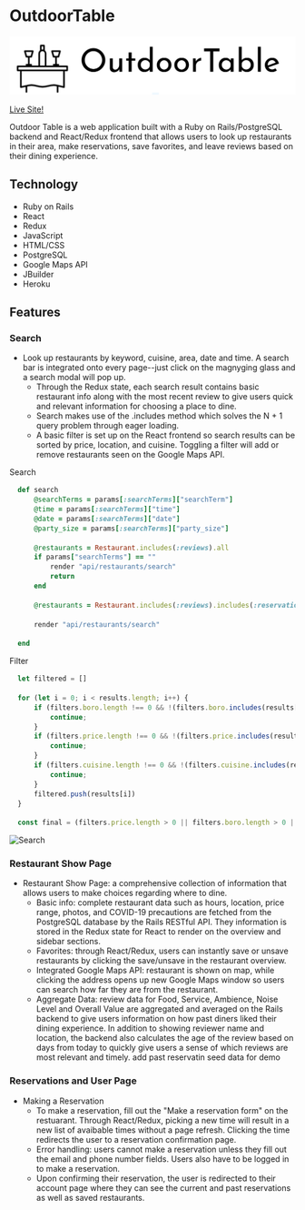 # OutdoorTable

![Logo](/readme_files/logo.png)

[Live Site!](https://outdoortable.herokuapp.com/#/)

Outdoor Table is a web application built with a Ruby on Rails/PostgreSQL backend and React/Redux frontend that allows users to look up restaurants in their area, make reservations, save favorites, and leave reviews based on their dining experience. 

## Technology

* Ruby on Rails
* React
* Redux
* JavaScript
* HTML/CSS
* PostgreSQL
* Google Maps API
* JBuilder
* Heroku

## Features

### Search
* Look up restaurants by keyword, cuisine, area, date and time. A search bar is integrated onto every page--just click on the magnyging glass and a search modal will pop up.
  * Through the Redux state, each search result contains basic restaurant info along with the most recent review to give users quick and relevant information for choosing a place to dine. 
  * Search makes use of the .includes method which solves the N + 1 query problem through eager loading. 
  * A basic filter is set up on the React frontend so search results can be sorted by price, location, and cuisine. Toggling a filter will add or remove restaurants seen on the Google Maps API.

Search
```ruby
  def search
      @searchTerms = params[:searchTerms]["searchTerm"]
      @time = params[:searchTerms]["time"]
      @date = params[:searchTerms]["date"]
      @party_size = params[:searchTerms]["party_size"]

      @restaurants = Restaurant.includes(:reviews).all
      if params["searchTerms"] == ""
          render "api/restaurants/search"
          return
      end

      @restaurants = Restaurant.includes(:reviews).includes(:reservations).where('name ILIKE ? OR description ILIKE ? OR neighborhood ILIKE ? OR cuisine ILIKE ? OR boro ILIKE?', "%#{@searchTerms}%", "%#{@searchTerms}%", "%#{@searchTerms}%", "%#{@searchTerms}%", "%#{@searchTerms}%" )

      render "api/restaurants/search"
      
  end
```

Filter
```javascript
  let filtered = []

  for (let i = 0; i < results.length; i++) {
      if (filters.boro.length !== 0 && !(filters.boro.includes(results[i].boro))) {
          continue;
      }
      if (filters.price.length !== 0 && !(filters.price.includes(results[i].price_range))) {
          continue;
      }
      if (filters.cuisine.length !== 0 && !(filters.cuisine.includes(results[i].cuisine))) {
          continue;
      }
      filtered.push(results[i])
  }

  const final = (filters.price.length > 0 || filters.boro.length > 0 || filters.cuisine.length > 0) ? filtered : results
```

![Search](/readme_files/search_demo_320.gif)

### Restaurant Show Page
  
* Restaurant Show Page: a comprehensive collection of information that allows users to make choices regarding where to dine.
  * Basic info: complete restaurant data such as hours, location, price range, photos, and COVID-19 precautions are fetched from the PostgreSQL database by the Rails RESTful API. They information is stored in the Redux state for React to render on the overview and sidebar sections. 
  * Favorites: through React/Redux, users can instantly save or unsave restaurants by clicking the save/unsave in the restaurant overview.
  * Integrated Google Maps API: restaurant is shown on map, while clicking the address opens up new Google Maps window so users can search how far they are from the restaurant.
  * Aggregate Data: review data for Food, Service, Ambience, Noise Level and Overall Value are aggregated and averaged on the Rails backend to give users information on how past diners liked their dining experience. In addition to showing reviewer name and location, the backend also calculates the age of the review based on days from today to quickly give users a sense of which reviews are most relevant and timely.
add past reservatin seed data for demo

### Reservations and User Page

* Making a Reservation 
  * To make a reservation, fill out the "Make a reservation form" on the restuarant. Through React/Redux, picking a new time will result in a new list of avaibable times without a page refresh. Clicking the time redirects the user to a reservation confirmation page. 
  * Error handling: users cannot make a reservation unless they fill out the email and phone number fields. Users also have to be logged in to make a reservation. 
  * Upon confirming their reservation, the user is redirected to their account page where they can see the current and past reservations as well as saved restaurants.

